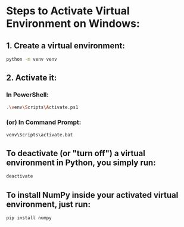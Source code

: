 # Steps to Activate Virtual Environment on Windows:

## 1. Create a virtual environment:

```bash
python -m venv venv
```

## 2. Activate it:

### In PowerShell:

```bash
.\venv\Scripts\Activate.ps1
```

### (or) In Command Prompt:

```bash
venv\Scripts\activate.bat
```

## To deactivate (or "turn off") a virtual environment in Python, you simply run:

```bash
deactivate
```

## To install NumPy inside your activated virtual environment, just run:

```bash
pip install numpy
```
